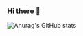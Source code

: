 ### Hi there 👋

<!--
**Kim-Yun-Seo/Kim-Yun-Seo** is a ✨ _special_ ✨ repository because its `README.md` (this file) appears on your GitHub profile.

Here are some ideas to get you started:

- :mortar_board: working on Sungshin W.univ. AI convergence student
- 🌱 Now learning Vue, React, Typescript
- 🌱 Interested in Python, Machine Learning
- 🌱 Will being full stack develper
- :sparkles: studying at LikeLion_sswu 11th🦁
- :sparkles: working in a company using AI image generation
-->
![Anurag's GitHub stats](https://github-readme-stats.vercel.app/api?username=hajeong67&show_icons=true&theme=radical)
